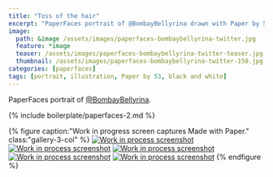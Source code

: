 ```yaml
---
title: "Toss of the hair"
excerpt: "PaperFaces portrait of @BombayBellyrina drawn with Paper by 53 on an iPad."
image: 
  path: &image /assets/images/paperfaces-bombaybellyrina-twitter.jpg 
  feature: *image
  teaser: /assets/images/paperfaces-bombaybellyrina-twitter-teaser.jpg
  thumbnail: /assets/images/paperfaces-bombaybellyrina-twitter-150.jpg
categories: [paperfaces]
tags: [portrait, illustration, Paper by 53, black and white]
---
```


PaperFaces portrait of [@BombayBellyrina](https://twitter.com/BombayBellyrina).

{% include boilerplate/paperfaces-2.md %}

{% figure caption:"Work in progress screen captures Made with Paper." class:"gallery-3-col" %}
[![Work in process screenshot](/assets/images/paperfaces-bombaybellyrina-process-1-600.jpg)](/assets/images/paperfaces-bombaybellyrina-process-1-lg.jpg) [![Work in process screenshot](/assets/images/paperfaces-bombaybellyrina-process-2-600.jpg)](/assets/images/paperfaces-bombaybellyrina-process-2-lg.jpg) [![Work in process screenshot](/assets/images/paperfaces-bombaybellyrina-process-3-600.jpg)](/assets/images/paperfaces-bombaybellyrina-process-3-lg.jpg) [![Work in process screenshot](/assets/images/paperfaces-bombaybellyrina-process-4-600.jpg)](/assets/images/paperfaces-bombaybellyrina-process-4-lg.jpg) [![Work in process screenshot](/assets/images/paperfaces-bombaybellyrina-process-5-600.jpg)](/assets/images/paperfaces-bombaybellyrina-process-5-lg.jpg)
{% endfigure %}
